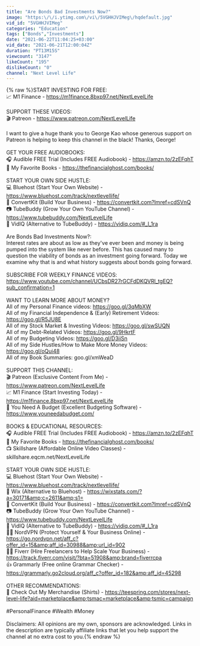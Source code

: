 ```yaml
---
title: "Are Bonds Bad Investments Now?"
image: "https:\/\/i.ytimg.com\/vi\/5VGHHJVIMeg\/hqdefault.jpg"
vid_id: "5VGHHJVIMeg"
categories: "Education"
tags: ["Bonds","Investments"]
date: "2021-06-22T11:04:25+03:00"
vid_date: "2021-06-21T12:00:04Z"
duration: "PT13M15S"
viewcount: "3147"
likeCount: "195"
dislikeCount: "0"
channel: "Next Level Life"
---
```

{% raw %}START INVESTING FOR FREE:<br />📈 M1 Finance - <a rel="nofollow" target="blank" href="https://m1finance.8bxp97.net/NextLevelLife">https://m1finance.8bxp97.net/NextLevelLife</a><br /><br />SUPPORT THESE VIDEOS:<br />🎬 Patreon - <a rel="nofollow" target="blank" href="https://www.patreon.com/NextLevelLife">https://www.patreon.com/NextLevelLife</a><br /><br />I want to give a huge thank you to George Kao whose generous support on Patreon is helping to keep this channel in the black! Thanks, George!<br /><br />GET YOUR FREE AUDIOBOOKS:<br />🎧 Audible FREE Trial (Includes FREE Audiobook) - <a rel="nofollow" target="blank" href="https://amzn.to/2zEFqhT">https://amzn.to/2zEFqhT</a><br />📘 My Favorite Books - <a rel="nofollow" target="blank" href="https://thefinancialghost.com/books/">https://thefinancialghost.com/books/</a><br /><br />START YOUR OWN SIDE HUSTLE:<br />💻 Bluehost (Start Your Own Website) - <a rel="nofollow" target="blank" href="https://www.bluehost.com/track/nextlevellife/">https://www.bluehost.com/track/nextlevellife/</a><br />📧 ConvertKit (Build Your Business) - <a rel="nofollow" target="blank" href="https://convertkit.com?lmref=cdSVnQ">https://convertkit.com?lmref=cdSVnQ</a><br />📷 TubeBuddy (Grow Your Own YouTube Channel) - <a rel="nofollow" target="blank" href="https://www.tubebuddy.com/NextLevelLife">https://www.tubebuddy.com/NextLevelLife</a><br />🥈 VidIQ (Alternative to TubeBuddy) - <a rel="nofollow" target="blank" href="https://vidiq.com/#_l_1ra">https://vidiq.com/#_l_1ra</a><br /><br />Are Bonds Bad Investments Now?:<br />Interest rates are about as low as they've ever been and money is being pumped into the system like never before. This has caused many to question the viability of bonds as an investment going forward. Today we examine why that is and what history suggests about bonds going forward.<br /><br />SUBSCRIBE FOR WEEKLY FINANCE VIDEOS: <a rel="nofollow" target="blank" href="https://www.youtube.com/channel/UCbsDR27rGCFdDKQVRl_tgEQ?sub_confirmation=1">https://www.youtube.com/channel/UCbsDR27rGCFdDKQVRl_tgEQ?sub_confirmation=1</a><br /><br />WANT TO LEARN MORE ABOUT MONEY?<br />All of my Personal Finance videos: <a rel="nofollow" target="blank" href="https://goo.gl/3qMbXW">https://goo.gl/3qMbXW</a><br />All of my Financial Independence &amp; (Early) Retirement Videos: <a rel="nofollow" target="blank" href="https://goo.gl/R5JU8E">https://goo.gl/R5JU8E</a><br />All of my Stock Market &amp; Investing Videos: <a rel="nofollow" target="blank" href="https://goo.gl/swSUQN">https://goo.gl/swSUQN</a><br />All of my Debt-Related Videos: <a rel="nofollow" target="blank" href="https://goo.gl/9HkrtF">https://goo.gl/9HkrtF</a><br />All of my Budgeting Videos: <a rel="nofollow" target="blank" href="https://goo.gl/D3iiSn">https://goo.gl/D3iiSn</a><br />All of my Side Hustles/How to Make More Money Videos: <a rel="nofollow" target="blank" href="https://goo.gl/oQui48">https://goo.gl/oQui48</a><br />All of my Book Summaries: goo.gl/xmWeaD<br /><br />SUPPORT THIS CHANNEL:<br />🎬 Patreon (Exclusive Content From Me) - <a rel="nofollow" target="blank" href="https://www.patreon.com/NextLevelLife">https://www.patreon.com/NextLevelLife</a><br />📈 M1 Finance (Start Investing Today) - <a rel="nofollow" target="blank" href="https://m1finance.8bxp97.net/NextLevelLife">https://m1finance.8bxp97.net/NextLevelLife</a><br />🛒 You Need A Budget (Excellent Budgeting Software) - <a rel="nofollow" target="blank" href="https://www.youneedabudget.com/">https://www.youneedabudget.com/</a><br /><br />BOOKS &amp; EDUCATIONAL RESOURCES:<br />🎧 Audible FREE Trial (Includes FREE Audiobook) - <a rel="nofollow" target="blank" href="https://amzn.to/2zEFqhT">https://amzn.to/2zEFqhT</a><br />📘 My Favorite Books - <a rel="nofollow" target="blank" href="https://thefinancialghost.com/books/">https://thefinancialghost.com/books/</a><br />📺 Skillshare (Affordable Online Video Classes) - skillshare.eqcm.net/NextLevelLife<br /><br />START YOUR OWN SIDE HUSTLE:<br />💻 Bluehost (Start Your Own Website) - <a rel="nofollow" target="blank" href="https://www.bluehost.com/track/nextlevellife/">https://www.bluehost.com/track/nextlevellife/</a><br />🥈 Wix (Alternative to Bluehost) - <a rel="nofollow" target="blank" href="https://wixstats.com/?a=30171&amp;c=2611&amp;s1=">https://wixstats.com/?a=30171&amp;c=2611&amp;s1=</a><br />📧 ConvertKit (Build Your Business) - <a rel="nofollow" target="blank" href="https://convertkit.com?lmref=cdSVnQ">https://convertkit.com?lmref=cdSVnQ</a><br />📷 TubeBuddy (Grow Your Own YouTube Channel) - <a rel="nofollow" target="blank" href="https://www.tubebuddy.com/NextLevelLife">https://www.tubebuddy.com/NextLevelLife</a><br />🥈 VidIQ (Alternative to TubeBuddy) - <a rel="nofollow" target="blank" href="https://vidiq.com/#_l_1ra">https://vidiq.com/#_l_1ra</a><br />👮‍♂️ NordVPN (Protect Yourself &amp; Your Business Online) - <a rel="nofollow" target="blank" href="https://go.nordvpn.net/aff_c?offer_id=15&amp;aff_id=30988&amp;url_id=902">https://go.nordvpn.net/aff_c?offer_id=15&amp;aff_id=30988&amp;url_id=902</a><br />🙋‍♂️ Fiverr (Hire Freelancers to Help Scale Your Business) - <a rel="nofollow" target="blank" href="https://track.fiverr.com/visit/?bta=51908&amp;brand=fiverrcpa">https://track.fiverr.com/visit/?bta=51908&amp;brand=fiverrcpa</a><br />👍 Grammarly (Free online Grammar Checker) - <a rel="nofollow" target="blank" href="https://grammarly.go2cloud.org/aff_c?offer_id=182&amp;aff_id=45298">https://grammarly.go2cloud.org/aff_c?offer_id=182&amp;aff_id=45298</a><br /><br />OTHER RECOMMENDATIONS:<br />👕 Check Out My Merchandise (Shirts) - <a rel="nofollow" target="blank" href="https://teespring.com/stores/next-level-life?aid=marketplace&amp;tsmac=marketplace&amp;tsmic=campaign">https://teespring.com/stores/next-level-life?aid=marketplace&amp;tsmac=marketplace&amp;tsmic=campaign</a><br /><br />#PersonalFinance #Wealth #Money<br /><br />Disclaimers: All opinions are my own, sponsors are acknowledged. Links in the description are typically affiliate links that let you help support the channel at no extra cost to you.{% endraw %}
